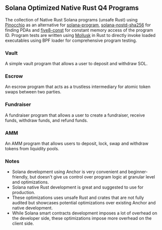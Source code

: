 ## Solana Optimized Native Rust Q4 Programs

The collection of Native Rust Solana programs (unsafe Rust) using [Pinocchio](https://crates.io/crates/pinocchio) as an alternative for [solana-program](https://crates.io/crates/solana-program), [solana-nostd-sha256](https://crates.io/crates/solana-nostd-sha256) for finding PDAs and [five8-const](https://crates.io/crates/five8_const) for constant memory access of the program ID. Program tests are written using [Mollusk](https://crates.io/crates/mollusk-svm) in Rust to directly invoke loaded executables using BPF loader for comprehensive program testing.

### Vault

A simple vault program that allows a user to deposit and withdraw SOL.

### Escrow

An escrow program that acts as a trustless intermediary for atomic token swaps between two parties.

### Fundraiser

A fundraiser program that allows a user to create a fundraiser, receive funds, withdraw funds, and refund funds.

### AMM

An AMM program that allows users to deposit, lock, swap and withdraw tokens from liquidity pools.

### Notes

- Solana development using Anchor is very convenient and beginner-friendly, but doesn't give us control over program logic at granular level and optimizations.
- Solana native Rust development is great and suggested to use for production.
- These optimizations uses unsafe Rust and crates that are not fully audited but showcases potential optimizations over existing Anchor and native development.
- While Solana smart contracts development imposes a lot of overhead on the developer side, these optimizations impose more overhead on the client side.
